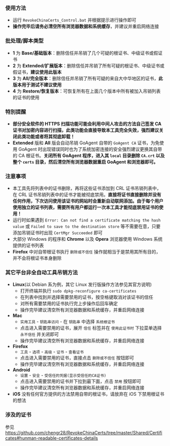 ### 使用方法
* 运行 `RevokeChinaCerts_Control.bat` 并根据提示进行操作即可
* **操作完毕后请务必清空所有浏览器数据和系统缓存**，并建议并重启网络连接

### 批处理/脚本类型
* **1** 为 **Base/基础版本**：删除信任并吊销了几个可疑的根证书、中级证书或假证书
* **2** 为 **Extended/扩展版本**：删除信任并吊销了所有可疑的根证书、中级证书或假证书，**建议使用此版本**
* **3** 为 **All/完全版本**：删除信任并吊销了所有可疑的来自大中华地区的证书，**此版本用于测试不建议使用**
* **4** 为 **Restore/恢复版本**：可恢复所有在上面几个版本中所有被加入吊销列表的证书的使用

### 特別提醒
* **部分安全软件的 HTTPS 扫描功能可能会利用中间人攻击的方法自己签发 CA 证书对加密内容进行扫描，此类功能会直接导致本工具完全失效，强烈建议关闭此类功能或者将其彻底卸载！**
* **Extended** 版和 **All** 版会自动吊销 GoAgent 自带的 `GoAgent CA` 证书，为免使用 GoAgent 时出现错误同时也为了系统加密连接的安全强烈建议更换其自带的 CA 根证书。**关闭所有 GoAgent 程序，进入其 `local` 目录删除 `CA.crt` 以及整个 `certs` 目录，然后清空所有浏览器数据重启 GoAgent 和浏览器即可。**

### 注意事项
* 本工具先将列表中的证书删除，再将这些证书添加到 CRL 证书吊销列表中，在 CRL 证书吊销列表中的证书才能被彻底禁用。**直接将证书直接删除并没有任何作用，下次访问使用该证书的网站时会重新自动联网添加。由于每个用户使用独立的证书列表，需要所有用户都运行一次本工具才能彻底禁用证书的使用！**
* 运行时如果遇到 `Error: Can not find a certificate matching the hash value` 或 `Failed to save to the destination store` 等不需要在意，只要添加吊销证书时出现 `CertMgr Succeeded` 即可
* 大部分 Windows 的程序和 **Chrome** 以及 **Opera** 浏览器使用 Windows 系统提供的证书列表
* **Firefox** 中对自带根证书执行 `删除或不信任` 操作就相当于是禁用其所有目的，并不会将根证书本身删除

### 其它平台非全自动工具吊销方法
* **Linux**(以 Debian 系为例，其它 Linux 发行版操作方法参见其官方说明)
    * 打开终端并执行 `sudo dpkg-reconfigure ca-certificates`
    * 在列表中找到并选择需要禁用的证书，按空格键取消对该证书的信任
    * 对所有需要禁用的证书执行完上步操作后回车确定
    * 操作完毕建议清空所有浏览器数据和系统缓存，并重启网络连接
* **Mac**
    * `实用工具` - `钥匙串访问` - 在 `钥匙串` 中选择 `系统根证书`
    * 点击进入需要禁用的证书，展开 `信任` 标签并在 `使用此证书时` 下拉菜单选择 `永不信任` 并关闭即可
    * 操作完毕建议清空所有浏览器数据和系统缓存，并重启网络连接
* **Firefox**
    * `工具` - `选项` - `高级` - `证书` - `查看证书`
    * 点击进入需要禁用的证书，直接点击 `删除或不信任` 按钮即可
    * 操作完毕建议清空所有浏览器数据和系统缓存，并重启网络连接
* **Android**
    * `设置` - `安全` - `受信任的凭据(显示受信任的CA证书)`
    * 点击进入需要禁用的证书并下拉到最下面，点击 `禁用` 按钮即可
    * 操作完毕建议清空所有浏览器数据和系统缓存，并重启网络连接
* **iOS** 没有任何官方提供的方法禁用自带的根证书，请放弃在 iOS 下禁用根证书的想法

### 涉及的证书
参见 https://github.com/chengr28/RevokeChinaCerts/tree/master/Shared/Certificates#hunman-readable-certificates-details